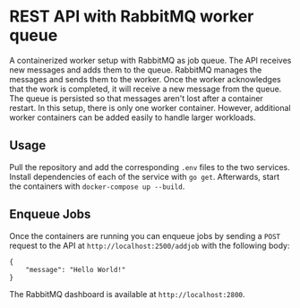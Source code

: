 # REST API with RabbitMQ worker queue

A containerized worker setup with RabbitMQ as job queue. The API receives new messages and adds them to the queue. RabbitMQ manages the messages and sends them to the worker. Once the worker acknowledges that the work is completed, it will receive a new message from the queue. The queue is persisted so that messages aren't lost after a container restart. In this setup, there is only one worker container. However, additional worker containers can be added easily to handle larger workloads.

## Usage

Pull the repository and add the corresponding `.env` files to the two services. Install dependencies of each of the service with `go get`. Afterwards, start the containers with `docker-compose up --build`.

## Enqueue Jobs

Once the containers are running you can enqueue jobs by sending a `POST` request to the API at `http://localhost:2500/addjob` with the following body:

```
{
	"message": "Hello World!"
}
```

The RabbitMQ dashboard is available at `http://localhost:2800`.